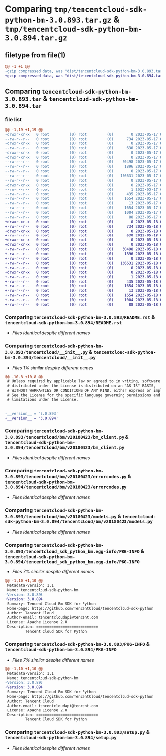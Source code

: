 # Comparing `tmp/tencentcloud-sdk-python-bm-3.0.893.tar.gz` & `tmp/tencentcloud-sdk-python-bm-3.0.894.tar.gz`

## filetype from file(1)

```diff
@@ -1 +1 @@
-gzip compressed data, was "dist/tencentcloud-sdk-python-bm-3.0.893.tar", last modified: Wed May 17 03:23:36 2023, max compression
+gzip compressed data, was "dist/tencentcloud-sdk-python-bm-3.0.894.tar", last modified: Thu May 18 00:17:10 2023, max compression
```

## Comparing `tencentcloud-sdk-python-bm-3.0.893.tar` & `tencentcloud-sdk-python-bm-3.0.894.tar`

### file list

```diff
@@ -1,19 +1,19 @@
-drwxr-xr-x   0 root         (0) root         (0)        0 2023-05-17 03:23:36.000000 tencentcloud-sdk-python-bm-3.0.893/
--rw-r--r--   0 root         (0) root         (0)      734 2023-05-17 03:23:36.000000 tencentcloud-sdk-python-bm-3.0.893/README.rst
-drwxr-xr-x   0 root         (0) root         (0)        0 2023-05-17 03:23:36.000000 tencentcloud-sdk-python-bm-3.0.893/tencentcloud/
--rw-r--r--   0 root         (0) root         (0)      630 2023-05-17 03:23:36.000000 tencentcloud-sdk-python-bm-3.0.893/tencentcloud/__init__.py
-drwxr-xr-x   0 root         (0) root         (0)        0 2023-05-17 03:23:36.000000 tencentcloud-sdk-python-bm-3.0.893/tencentcloud/bm/
-drwxr-xr-x   0 root         (0) root         (0)        0 2023-05-17 03:23:36.000000 tencentcloud-sdk-python-bm-3.0.893/tencentcloud/bm/v20180423/
--rw-r--r--   0 root         (0) root         (0)    50498 2023-05-17 03:23:36.000000 tencentcloud-sdk-python-bm-3.0.893/tencentcloud/bm/v20180423/bm_client.py
--rw-r--r--   0 root         (0) root         (0)     1896 2023-05-17 03:23:36.000000 tencentcloud-sdk-python-bm-3.0.893/tencentcloud/bm/v20180423/errorcodes.py
--rw-r--r--   0 root         (0) root         (0)        0 2023-05-17 03:23:36.000000 tencentcloud-sdk-python-bm-3.0.893/tencentcloud/bm/v20180423/__init__.py
--rw-r--r--   0 root         (0) root         (0)   166631 2023-05-17 03:23:36.000000 tencentcloud-sdk-python-bm-3.0.893/tencentcloud/bm/v20180423/models.py
--rw-r--r--   0 root         (0) root         (0)        0 2023-05-17 03:23:36.000000 tencentcloud-sdk-python-bm-3.0.893/tencentcloud/bm/__init__.py
-drwxr-xr-x   0 root         (0) root         (0)        0 2023-05-17 03:23:36.000000 tencentcloud-sdk-python-bm-3.0.893/tencentcloud_sdk_python_bm.egg-info/
--rw-r--r--   0 root         (0) root         (0)        1 2023-05-17 03:23:36.000000 tencentcloud-sdk-python-bm-3.0.893/tencentcloud_sdk_python_bm.egg-info/dependency_links.txt
--rw-r--r--   0 root         (0) root         (0)      435 2023-05-17 03:23:36.000000 tencentcloud-sdk-python-bm-3.0.893/tencentcloud_sdk_python_bm.egg-info/SOURCES.txt
--rw-r--r--   0 root         (0) root         (0)     1654 2023-05-17 03:23:36.000000 tencentcloud-sdk-python-bm-3.0.893/tencentcloud_sdk_python_bm.egg-info/PKG-INFO
--rw-r--r--   0 root         (0) root         (0)       13 2023-05-17 03:23:36.000000 tencentcloud-sdk-python-bm-3.0.893/tencentcloud_sdk_python_bm.egg-info/top_level.txt
--rw-r--r--   0 root         (0) root         (0)     1654 2023-05-17 03:23:36.000000 tencentcloud-sdk-python-bm-3.0.893/PKG-INFO
--rw-r--r--   0 root         (0) root         (0)     1004 2023-05-17 03:23:36.000000 tencentcloud-sdk-python-bm-3.0.893/setup.py
--rw-r--r--   0 root         (0) root         (0)       88 2023-05-17 03:23:36.000000 tencentcloud-sdk-python-bm-3.0.893/setup.cfg
+drwxr-xr-x   0 root         (0) root         (0)        0 2023-05-18 00:17:10.000000 tencentcloud-sdk-python-bm-3.0.894/
+-rw-r--r--   0 root         (0) root         (0)      734 2023-05-18 00:17:10.000000 tencentcloud-sdk-python-bm-3.0.894/README.rst
+drwxr-xr-x   0 root         (0) root         (0)        0 2023-05-18 00:17:10.000000 tencentcloud-sdk-python-bm-3.0.894/tencentcloud/
+-rw-r--r--   0 root         (0) root         (0)      630 2023-05-18 00:17:10.000000 tencentcloud-sdk-python-bm-3.0.894/tencentcloud/__init__.py
+drwxr-xr-x   0 root         (0) root         (0)        0 2023-05-18 00:17:10.000000 tencentcloud-sdk-python-bm-3.0.894/tencentcloud/bm/
+drwxr-xr-x   0 root         (0) root         (0)        0 2023-05-18 00:17:10.000000 tencentcloud-sdk-python-bm-3.0.894/tencentcloud/bm/v20180423/
+-rw-r--r--   0 root         (0) root         (0)    50498 2023-05-18 00:17:10.000000 tencentcloud-sdk-python-bm-3.0.894/tencentcloud/bm/v20180423/bm_client.py
+-rw-r--r--   0 root         (0) root         (0)     1896 2023-05-18 00:17:10.000000 tencentcloud-sdk-python-bm-3.0.894/tencentcloud/bm/v20180423/errorcodes.py
+-rw-r--r--   0 root         (0) root         (0)        0 2023-05-18 00:17:10.000000 tencentcloud-sdk-python-bm-3.0.894/tencentcloud/bm/v20180423/__init__.py
+-rw-r--r--   0 root         (0) root         (0)   166631 2023-05-18 00:17:10.000000 tencentcloud-sdk-python-bm-3.0.894/tencentcloud/bm/v20180423/models.py
+-rw-r--r--   0 root         (0) root         (0)        0 2023-05-18 00:17:10.000000 tencentcloud-sdk-python-bm-3.0.894/tencentcloud/bm/__init__.py
+drwxr-xr-x   0 root         (0) root         (0)        0 2023-05-18 00:17:10.000000 tencentcloud-sdk-python-bm-3.0.894/tencentcloud_sdk_python_bm.egg-info/
+-rw-r--r--   0 root         (0) root         (0)        1 2023-05-18 00:17:10.000000 tencentcloud-sdk-python-bm-3.0.894/tencentcloud_sdk_python_bm.egg-info/dependency_links.txt
+-rw-r--r--   0 root         (0) root         (0)      435 2023-05-18 00:17:10.000000 tencentcloud-sdk-python-bm-3.0.894/tencentcloud_sdk_python_bm.egg-info/SOURCES.txt
+-rw-r--r--   0 root         (0) root         (0)     1654 2023-05-18 00:17:10.000000 tencentcloud-sdk-python-bm-3.0.894/tencentcloud_sdk_python_bm.egg-info/PKG-INFO
+-rw-r--r--   0 root         (0) root         (0)       13 2023-05-18 00:17:10.000000 tencentcloud-sdk-python-bm-3.0.894/tencentcloud_sdk_python_bm.egg-info/top_level.txt
+-rw-r--r--   0 root         (0) root         (0)     1654 2023-05-18 00:17:10.000000 tencentcloud-sdk-python-bm-3.0.894/PKG-INFO
+-rw-r--r--   0 root         (0) root         (0)     1004 2023-05-18 00:17:10.000000 tencentcloud-sdk-python-bm-3.0.894/setup.py
+-rw-r--r--   0 root         (0) root         (0)       88 2023-05-18 00:17:10.000000 tencentcloud-sdk-python-bm-3.0.894/setup.cfg
```

### Comparing `tencentcloud-sdk-python-bm-3.0.893/README.rst` & `tencentcloud-sdk-python-bm-3.0.894/README.rst`

 * *Files identical despite different names*

### Comparing `tencentcloud-sdk-python-bm-3.0.893/tencentcloud/__init__.py` & `tencentcloud-sdk-python-bm-3.0.894/tencentcloud/__init__.py`

 * *Files 1% similar despite different names*

```diff
@@ -10,8 +10,8 @@
 # Unless required by applicable law or agreed to in writing, software
 # distributed under the License is distributed on an "AS IS" BASIS,
 # WITHOUT WARRANTIES OR CONDITIONS OF ANY KIND, either express or implied.
 # See the License for the specific language governing permissions and
 # limitations under the License.
 
 
-__version__ = '3.0.893'
+__version__ = '3.0.894'
```

### Comparing `tencentcloud-sdk-python-bm-3.0.893/tencentcloud/bm/v20180423/bm_client.py` & `tencentcloud-sdk-python-bm-3.0.894/tencentcloud/bm/v20180423/bm_client.py`

 * *Files identical despite different names*

### Comparing `tencentcloud-sdk-python-bm-3.0.893/tencentcloud/bm/v20180423/errorcodes.py` & `tencentcloud-sdk-python-bm-3.0.894/tencentcloud/bm/v20180423/errorcodes.py`

 * *Files identical despite different names*

### Comparing `tencentcloud-sdk-python-bm-3.0.893/tencentcloud/bm/v20180423/models.py` & `tencentcloud-sdk-python-bm-3.0.894/tencentcloud/bm/v20180423/models.py`

 * *Files identical despite different names*

### Comparing `tencentcloud-sdk-python-bm-3.0.893/tencentcloud_sdk_python_bm.egg-info/PKG-INFO` & `tencentcloud-sdk-python-bm-3.0.894/tencentcloud_sdk_python_bm.egg-info/PKG-INFO`

 * *Files 7% similar despite different names*

```diff
@@ -1,10 +1,10 @@
 Metadata-Version: 1.1
 Name: tencentcloud-sdk-python-bm
-Version: 3.0.893
+Version: 3.0.894
 Summary: Tencent Cloud Bm SDK for Python
 Home-page: https://github.com/TencentCloud/tencentcloud-sdk-python
 Author: Tencent Cloud
 Author-email: tencentcloudapi@tencent.com
 License: Apache License 2.0
 Description: ============================
         Tencent Cloud SDK for Python
```

### Comparing `tencentcloud-sdk-python-bm-3.0.893/PKG-INFO` & `tencentcloud-sdk-python-bm-3.0.894/PKG-INFO`

 * *Files 7% similar despite different names*

```diff
@@ -1,10 +1,10 @@
 Metadata-Version: 1.1
 Name: tencentcloud-sdk-python-bm
-Version: 3.0.893
+Version: 3.0.894
 Summary: Tencent Cloud Bm SDK for Python
 Home-page: https://github.com/TencentCloud/tencentcloud-sdk-python
 Author: Tencent Cloud
 Author-email: tencentcloudapi@tencent.com
 License: Apache License 2.0
 Description: ============================
         Tencent Cloud SDK for Python
```

### Comparing `tencentcloud-sdk-python-bm-3.0.893/setup.py` & `tencentcloud-sdk-python-bm-3.0.894/setup.py`

 * *Files identical despite different names*

